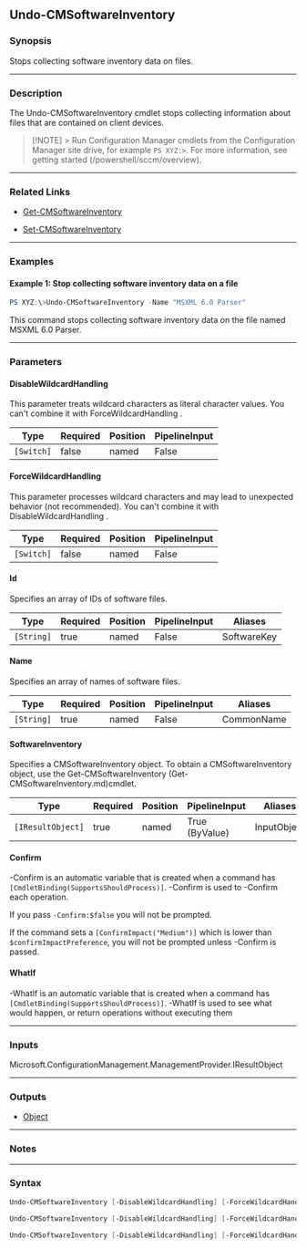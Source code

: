 Undo-CMSoftwareInventory
------------------------




### Synopsis
Stops collecting software inventory data on files.



---


### Description

The Undo-CMSoftwareInventory cmdlet stops collecting information about files that are contained on client devices.



> [!NOTE] > Run Configuration Manager cmdlets from the Configuration Manager site drive, for example `PS XYZ:>`. For more information, see getting started (/powershell/sccm/overview).



---


### Related Links
* [Get-CMSoftwareInventory](Get-CMSoftwareInventory)



* [Set-CMSoftwareInventory](Set-CMSoftwareInventory)





---


### Examples
#### Example 1: Stop collecting software inventory data on a file
```PowerShell
PS XYZ:\>Undo-CMSoftwareInventory -Name "MSXML 6.0 Parser"
```
This command stops collecting software inventory data on the file named MSXML 6.0 Parser.


---


### Parameters
#### **DisableWildcardHandling**

This parameter treats wildcard characters as literal character values. You can't combine it with ForceWildcardHandling .






|Type      |Required|Position|PipelineInput|
|----------|--------|--------|-------------|
|`[Switch]`|false   |named   |False        |



#### **ForceWildcardHandling**

This parameter processes wildcard characters and may lead to unexpected behavior (not recommended). You can't combine it with DisableWildcardHandling .






|Type      |Required|Position|PipelineInput|
|----------|--------|--------|-------------|
|`[Switch]`|false   |named   |False        |



#### **Id**

Specifies an array of IDs of software files.






|Type      |Required|Position|PipelineInput|Aliases    |
|----------|--------|--------|-------------|-----------|
|`[String]`|true    |named   |False        |SoftwareKey|



#### **Name**

Specifies an array of names of software files.






|Type      |Required|Position|PipelineInput|Aliases   |
|----------|--------|--------|-------------|----------|
|`[String]`|true    |named   |False        |CommonName|



#### **SoftwareInventory**

Specifies a CMSoftwareInventory object. To obtain a CMSoftwareInventory object, use the Get-CMSoftwareInventory (Get-CMSoftwareInventory.md)cmdlet.






|Type             |Required|Position|PipelineInput |Aliases    |
|-----------------|--------|--------|--------------|-----------|
|`[IResultObject]`|true    |named   |True (ByValue)|InputObject|



#### **Confirm**
-Confirm is an automatic variable that is created when a command has ```[CmdletBinding(SupportsShouldProcess)]```.
-Confirm is used to -Confirm each operation.

If you pass ```-Confirm:$false``` you will not be prompted.


If the command sets a ```[ConfirmImpact("Medium")]``` which is lower than ```$confirmImpactPreference```, you will not be prompted unless -Confirm is passed.

#### **WhatIf**
-WhatIf is an automatic variable that is created when a command has ```[CmdletBinding(SupportsShouldProcess)]```.
-WhatIf is used to see what would happen, or return operations without executing them


---


### Inputs
Microsoft.ConfigurationManagement.ManagementProvider.IResultObject





---


### Outputs
* [Object](https://learn.microsoft.com/en-us/dotnet/api/System.Object)






---


### Notes




---


### Syntax
```PowerShell
Undo-CMSoftwareInventory [-DisableWildcardHandling] [-ForceWildcardHandling] -Id <String> [-Confirm] [-WhatIf] [<CommonParameters>]
```
```PowerShell
Undo-CMSoftwareInventory [-DisableWildcardHandling] [-ForceWildcardHandling] -Name <String> [-Confirm] [-WhatIf] [<CommonParameters>]
```
```PowerShell
Undo-CMSoftwareInventory [-DisableWildcardHandling] [-ForceWildcardHandling] -SoftwareInventory <IResultObject> [-Confirm] [-WhatIf] [<CommonParameters>]
```
